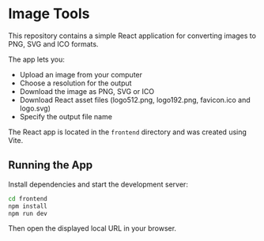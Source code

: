 # Image Tools

This repository contains a simple React application for converting images to PNG, SVG and ICO formats.

The app lets you:

- Upload an image from your computer
- Choose a resolution for the output
- Download the image as PNG, SVG or ICO
- Download React asset files (logo512.png, logo192.png, favicon.ico and logo.svg)
- Specify the output file name

The React app is located in the `frontend` directory and was created using Vite.

## Running the App

Install dependencies and start the development server:

```bash
cd frontend
npm install
npm run dev
```

Then open the displayed local URL in your browser.
